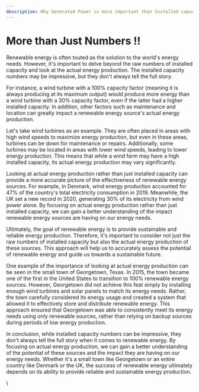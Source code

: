 ```yaml
---
description: Why Generated Power is more important than Installed capacity
---
```


# More than Just Numbers !!

Renewable energy is often touted as the solution to the world's energy needs. However, it's important to delve beyond the raw numbers of installed capacity and look at the actual energy production. The installed capacity numbers may be impressive, but they don't always tell the full story.

For instance, a wind turbine with a 100% capacity factor (meaning it is always producing at its maximum output) would produce more energy than a wind turbine with a 30% capacity factor, even if the latter had a higher installed capacity. In addition, other factors such as maintenance and location can greatly impact a renewable energy source's actual energy production.

Let's take wind turbines as an example. They are often placed in areas with high wind speeds to maximize energy production, but even in these areas, turbines can be down for maintenance or repairs. Additionally, some turbines may be located in areas with lower wind speeds, leading to lower energy production. This means that while a wind farm may have a high installed capacity, its actual energy production may vary significantly.

Looking at actual energy production rather than just installed capacity can provide a more accurate picture of the effectiveness of renewable energy sources. For example, in Denmark, wind energy production accounted for 47% of the country's total electricity consumption in 2019. Meanwhile, the UK set a new record in 2020, generating 30% of its electricity from wind power alone. By focusing on actual energy production rather than just installed capacity, we can gain a better understanding of the impact renewable energy sources are having on our energy needs.

Ultimately, the goal of renewable energy is to provide sustainable and reliable energy production. Therefore, it's important to consider not just the raw numbers of installed capacity but also the actual energy production of these sources. This approach will help us to accurately assess the potential of renewable energy and guide us towards a sustainable future.

One example of the importance of looking at actual energy production can be seen in the small town of Georgetown, Texas. In 2015, the town became one of the first in the United States to transition to 100% renewable energy sources. However, Georgetown did not achieve this feat simply by installing enough wind turbines and solar panels to match its energy needs. Rather, the town carefully considered its energy usage and created a system that allowed it to effectively store and distribute renewable energy. This approach ensured that Georgetown was able to consistently meet its energy needs using only renewable sources, rather than relying on backup sources during periods of low energy production.

In conclusion, while installed capacity numbers can be impressive, they don't always tell the full story when it comes to renewable energy. By focusing on actual energy production, we can gain a better understanding of the potential of these sources and the impact they are having on our energy needs. Whether it's a small town like Georgetown or an entire country like Denmark or the UK, the success of renewable energy ultimately depends on its ability to provide reliable and sustainable energy production.

\
